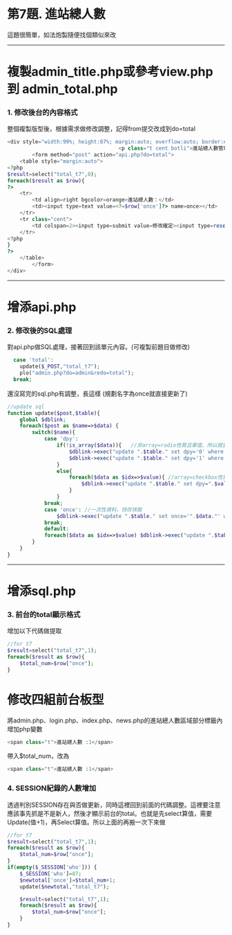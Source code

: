 # 第7題. 進站總人數

這題很簡單，如法炮製隨便找個類似來改

---

# 複製admin\_title.php或參考view.php 到 admin\_total.php

### 1. 修改後台的內容格式

整個複製版型後，根據需求做修改調整，記得from提交改成到do=total

```php
<div style="width:99%; height:87%; margin:auto; overflow:auto; border:#666 1px solid;">
                                    <p class="t cent botli">進站總人數管理</p>
        <form method="post" action="api.php?do=total">
    <table style="margin:auto">
<?php
$result=select("total_t7",0);
foreach($result as $row){
?>
    <tr>
        <td align=right bgcolor=orange>進站總人數：</td>
        <td><input type=text value=<?=$row['once']?> name=once></td>
    </tr>
    <tr class="cent">
        <td colspan=2><input type=submit value=修改確定><input type=reset value=重置></td>
    </tr>
<?php
}
?>
    </table>
        </form>
</div>
```

---

# 增添api.php

### 2. 修改後的SQL處理

對api.php做SQL處理，接著回到該單元內容。\(可複製前題目做修改\)

```php
  case 'total':
    update($_POST,"total_t7");
    plo("admin.php?do=admin&redo=total");
  break;
```

還沒寫完的sql.php有調整，長這樣 \(規劃名字為once就直接更新了\)

```php
//update sql
function update($post,$table){
    global $dblink;
    foreach($post as $name=>$data) {
        switch($name){
            case 'dpy':
                if(!is_array($data)){   //非array=radio性質且單值，所以就要清全部再補1
                    $dblink->exec("update ".$table." set dpy='0' where 1");
                    $dblink->exec("update ".$table." set dpy='1' where id=".$data);
                }
                else{
                    foreach($data as $idx=>$value){ //array=checkbox性質，前端都做成全部提交記錄是0還是1
                        $dblink->exec("update ".$table." set dpy=".$value." where id=".$idx);
                    }
                }
            break;
            case 'once': //一次性資料，快存快取
                $dblink->exec("update ".$table." set once='".$data."' where 1");
            break;
            default:
            foreach($data as $idx=>$value) $dblink->exec("update ".$table." set ".$name."='".$value."' where id=".$idx);
        }
    }
}
```

---

# 增添sql.php

### 3. 前台的total顯示格式

增加以下代碼做提取

```php
//for t7
$result=select("total_t7",1);
foreach($result as $row){
    $total_num=$row["once"];
}
```

# 修改四組前台板型

將admin.php、login.php、index.php、news.php的進站總人數區域部分標籤內增加php變數

```php
<span class="t">進站總人數 :1</span>
```

帶入$total\_num，改為

```php
<span class="t">進站總人數 :1</span>
```

### 4. SESSION紀錄的人數增加

透過判別SESSION存在與否做更新，同時這裡回到前面的代碼調整。這裡要注意應該事先抓是不是新人，然後才顯示前台的total。也就是先select算值，需要Update\(值+1\)，再Select算值。所以上面的再搬一次下來做

```php
//for t7
$result=select("total_t7",1);
foreach($result as $row){
    $total_num=$row["once"];
}
if(empty($_SESSION['who'])) {
    $_SESSION['who']=87;
    $newtotal['once']=$total_num+1;
    update($newtotal,"total_t7");

    $result=select("total_t7",1);
    foreach($result as $row){
        $total_num=$row["once"];
    }
}
```



